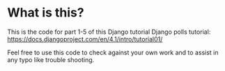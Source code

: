 # What is this?
This is the code for part 1-5 of this Django tutorial Django polls tutorial:
https://docs.djangoproject.com/en/4.1/intro/tutorial01/

Feel free to use this code to check against your own work and to assist in any typo like trouble shooting.